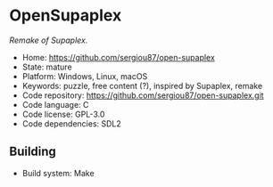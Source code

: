 # OpenSupaplex

_Remake of Supaplex._

- Home: https://github.com/sergiou87/open-supaplex
- State: mature
- Platform: Windows, Linux, macOS
- Keywords: puzzle, free content (?), inspired by Supaplex, remake
- Code repository: https://github.com/sergiou87/open-supaplex.git
- Code language: C
- Code license: GPL-3.0
- Code dependencies: SDL2

## Building

- Build system: Make

